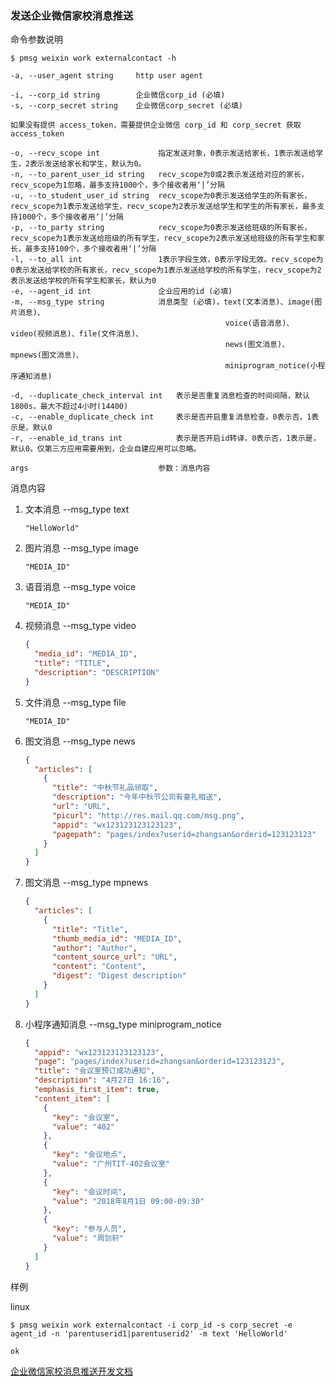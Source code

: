 ### 发送企业微信家校消息推送

命令参数说明

```text
$ pmsg weixin work externalcontact -h

-a, --user_agent string     http user agent

-i, --corp_id string        企业微信corp_id (必填)
-s, --corp_secret string    企业微信corp_secret (必填)

如果没有提供 access_token，需要提供企业微信 corp_id 和 corp_secret 获取 access_token

-o, --recv_scope int             指定发送对象，0表示发送给家长，1表示发送给学生，2表示发送给家长和学生，默认为0。
-n, --to_parent_user_id string   recv_scope为0或2表示发送给对应的家长，recv_scope为1忽略，最多支持1000个，多个接收者用‘|’分隔
-u, --to_student_user_id string  recv_scope为0表示发送给学生的所有家长，recv_scope为1表示发送给学生，recv_scope为2表示发送给学生和学生的所有家长，最多支持1000个，多个接收者用‘|’分隔
-p, --to_party string            recv_scope为0表示发送给班级的所有家长，recv_scope为1表示发送给班级的所有学生，recv_scope为2表示发送给班级的所有学生和家长，最多支持100个，多个接收者用‘|’分隔
-l, --to_all int                 1表示字段生效，0表示字段无效。recv_scope为0表示发送给学校的所有家长，recv_scope为1表示发送给学校的所有学生，recv_scope为2表示发送给学校的所有学生和家长，默认为0
-e, --agent_id int               企业应用的id (必填)
-m, --msg_type string            消息类型 (必填)，text(文本消息)、image(图片消息)、
                                                voice(语音消息)、video(视频消息)、file(文件消息)、
                                                news(图文消息)、mpnews(图文消息)、
                                                miniprogram_notice(小程序通知消息)

-d, --duplicate_check_interval int   表示是否重复消息检查的时间间隔，默认1800s，最大不超过4小时(14400)
-c, --enable_duplicate_check int     表示是否开启重复消息检查，0表示否，1表示是，默认0
-r, --enable_id_trans int            表示是否开启id转译，0表示否，1表示是，默认0。仅第三方应用需要用到，企业自建应用可以忽略。

args                             参数：消息内容
```

消息内容

1. 文本消息 --msg_type text
    ```text
    "HelloWorld"
    ```

1. 图片消息 --msg_type image
    ```text
    "MEDIA_ID"
    ```

1. 语音消息 --msg_type voice
    ```text
    "MEDIA_ID"
    ```

1. 视频消息 --msg_type video
    ```json
    {
      "media_id": "MEDIA_ID",
      "title": "TITLE",
      "description": "DESCRIPTION"
    }
    ```

1. 文件消息 --msg_type file
    ```text
    "MEDIA_ID"
    ```

1. 图文消息 --msg_type news
   ```json
   {
     "articles": [
       {
         "title": "中秋节礼品领取",
         "description": "今年中秋节公司有豪礼相送",
         "url": "URL",
         "picurl": "http://res.mail.qq.com/msg.png",
         "appid": "wx123123123123123",
         "pagepath": "pages/index?userid=zhangsan&orderid=123123123"
       }
     ]
   }
   ```

1. 图文消息 --msg_type mpnews
   ```json
   {
     "articles": [
       {
         "title": "Title",
         "thumb_media_id": "MEDIA_ID",
         "author": "Author",
         "content_source_url": "URL",
         "content": "Content",
         "digest": "Digest description"
       }
     ]
   }
   ```

1. 小程序通知消息 --msg_type miniprogram_notice
   ```json
   {
     "appid": "wx123123123123123",
     "page": "pages/index?userid=zhangsan&orderid=123123123",
     "title": "会议室预订成功通知",
     "description": "4月27日 16:16",
     "emphasis_first_item": true,
     "content_item": [
       {
         "key": "会议室",
         "value": "402"
       },
       {
         "key": "会议地点",
         "value": "广州TIT-402会议室"
       },
       {
         "key": "会议时间",
         "value": "2018年8月1日 09:00-09:30"
       },
       {
         "key": "参与人员",
         "value": "周剑轩"
       }
     ]
   }
   ```

样例

linux

```shell
$ pmsg weixin work externalcontact -i corp_id -s corp_secret -e agent_id -n 'parentuserid1|parentuserid2' -m text 'HelloWorld'

ok
```

[企业微信家校消息推送开发文档](https://developer.work.weixin.qq.com/document/path/91609)